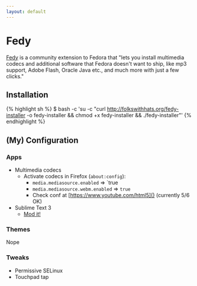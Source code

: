 ```yaml
---
layout: default
---
```


# Fedy

[Fedy][fedy] is a community extension to Fedora that "lets you install multimedia codecs and additional software that Fedora doesn't want to ship, like mp3 support, Adobe Flash, Oracle Java etc., and much more with just a few clicks."

[fedy]: http://folkswithhats.org/

## Installation

{% highlight sh %}
$ bash -c 'su -c "curl http://folkswithhats.org/fedy-installer -o fedy-installer && chmod +x fedy-installer && ./fedy-installer"'
{% endhighlight %}

## (My) Configuration

### Apps
* Multimedia codecs
	* Activate codecs in Firefox (`about:config`):
		* `media.mediasource.enabled` => `true
		* `media.mediasource.webm.enabled` => `true`
		* Check conf at [https://www.youtube.com/html5]() (currently 5/6 OK)
* Sublime Text 3
	* [Mod it!](/dev/subl.html)

### Themes
Nope

### Tweaks
* Permissive SELinux
* Touchpad tap
